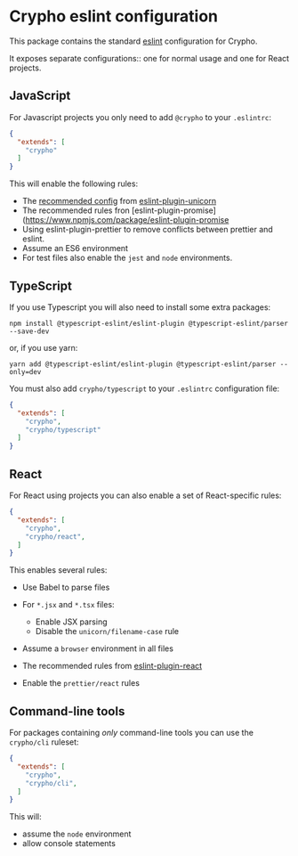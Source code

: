 # Crypho eslint configuration

This package contains the standard [eslint](https://eslint.org) configuration for Crypho.

It exposes separate configurations:: one for normal usage and one for React projects.

## JavaScript

For Javascript projects you only need to add `@crypho` to your
`.eslintrc`:

```json
{
  "extends": [
    "crypho"
  ]
}
```

This will enable the following rules:

* The [recommended config](https://github.com/sindresorhus/eslint-plugin-unicorn/blob/master/index.js) from [eslint-plugin-unicorn](https://github.com/sindresorhus/eslint-plugin-unicorn)
* The recommended rules fron [eslint-plugin-promise](https://www.npmjs.com/package/eslint-plugin-promise
* Using eslint-plugin-prettier to remove conflicts between prettier and eslint.
* Assume an ES6 environment
* For test files also enable the `jest` and `node` environments.

## TypeScript

If you use Typescript you will also need to install some extra packages:

```shell
npm install @typescript-eslint/eslint-plugin @typescript-eslint/parser --save-dev
```

or, if you use yarn:

```shell
yarn add @typescript-eslint/eslint-plugin @typescript-eslint/parser --only=dev
```

You must also add `crypho/typescript` to your `.eslintrc` configuration file:

```json
{
  "extends": [
    "crypho",
    "crypho/typescript"
  ]
}
```

## React

For React using projects you can also enable a set of React-specific rules:

```json
{
  "extends": [
    "crypho",
    "crypho/react",
  ]
}
```

This enables several rules:

* Use Babel to parse files
* For `*.jsx` and `*.tsx` files:

  * Enable JSX parsing
  * Disable the `unicorn/filename-case` rule

* Assume a `browser` environment in all files
* The recommended rules from [eslint-plugin-react](https://www.npmjs.com/package/eslint-plugin-react)
* Enable the `prettier/react` rules


## Command-line tools

For packages containing *only* command-line tools you can use the `crypho/cli` ruleset:

```json
{
  "extends": [
    "crypho",
    "crypho/cli",
  ]
}
```

This will:

* assume the `node` environment
* allow console statements
